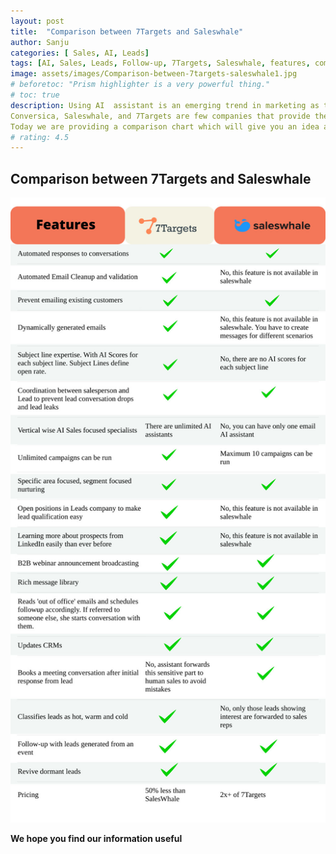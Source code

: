 ```yaml
---
layout: post
title:  "Comparison between 7Targets and Saleswhale"
author: Sanju
categories: [ Sales, AI, Leads]
tags: [AI, Sales, Leads, Follow-up, 7Targets, Saleswhale, features, comparison]
image: assets/images/Comparison-between-7targets-saleswhale1.jpg
# beforetoc: "Prism highlighter is a very powerful thing."
# toc: true
description: Using AI  assistant is an emerging trend in marketing as they engage lead and prevent lead from dropping. 
Conversica, Saleswhale, and 7Targets are few companies that provide the service of AI assistants.
Today we are providing a comparison chart which will give you an idea about the features in Saleswhale and 7Targets. 
# rating: 4.5
---
```

## Comparison between 7Targets and Saleswhale


![image](../assets/images/Comparison-7targets-saleswhale2.jpg) 



**We hope you find our information useful**  






